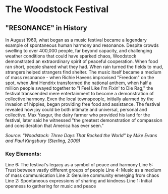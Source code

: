 # The Woodstock Festival

## "RESONANCE" in History

In August 1969, what began as a music festival became a legendary example of spontaneous human harmony and resonance. Despite crowds swelling to over 400,000 people, far beyond capacity, and challenging weather conditions that could have sparked chaos, Woodstock demonstrated an extraordinary spirit of peaceful cooperation. When food ran short, people shared what they had. When rain turned the fields to mud, strangers helped strangers find shelter. The music itself became a medium of mass resonance - when Richie Havens improvised "Freedom" on the spot, when Jimi Hendrix transformed the national anthem, when half a million people swayed together to "I Feel Like I'm Fixin' to Die Rag," the festival transcended mere entertainment to become a demonstration of collective harmony. Even the local townspeople, initially alarmed by the invasion of hippies, began providing free food and assistance. The festival revealed how joy could be both intimate and universal, personal and collective. Max Yasgur, the dairy farmer who provided his land for the festival, later said he witnessed "the greatest demonstration of compassion and consideration that America has ever seen."

*Source: "Woodstock: Three Days That Rocked the World" by Mike Evans and Paul Kingsbury (Sterling, 2009)*

### Key Elements:
Line 6: The festival's legacy as a symbol of peace and harmony
Line 5: Trust between vastly different groups of people
Line 4: Music as a medium of mass communication
Line 3: Genuine community emerging from chaos
Line 2: Spontaneous expressions of sharing and kindness
Line 1: Initial openness to gathering for music and peace